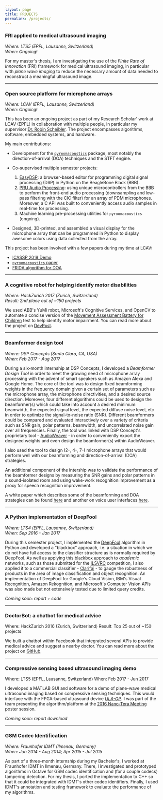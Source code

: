 ```yaml
---
layout: page
title: PROJECTS
permalink: /projects/
---
```


### FRI applied to medical ultrasound imaging

_Where: LTS5 (EPFL, Lausanne, Switzerland)_<br>
_When: Ongoing!_

For my master's thesis, I am investigating the use of the _Finite Rate of Innovation_ (FRI) framework for medical ultrasound imaging, in particular with _plane wave imaging_ to reduce the necessary amount of data needed to reconstruct a meaningful ultrasound image.

---

### Open source platform for microphone arrays

_Where: LCAV (EPFL, Lausanne, Switzerland)_<br>
_When: Ongoing!_

This has been an ongoing project as part of my Research Scholar' work at LCAV (EPFL) in collaboration with multiple people, in particular my supervisor <a href="http://www.robinscheibler.org/" target="_blank">Dr. Robin Scheibler</a>. The project encompasses algorithms, software, embedded systems, and hardware.

My main contributions:
* Development for the <a href="https://github.com/LCAV/pyroomacoustics" target="_blank">`pyroomacoustics`</a> package, most notably the direction-of-arrival (DOA) techniques and the STFT engine.
* Co-supervised multiple semester projects:
   1. <a href="https://github.com/LCAV/easy-dsp" target="_blank">EasyDSP</a>: a browser-based editor for programming digital signal processing (DSP) in Python on the BeagleBone Black (BBB).
   2. <a href="https://github.com/Scrashdown/PRU-Audio-Processing" target="_blank">PRU Audio Processing</a>: using unique microcontrollers from the BBB to perform the front-end audio processing (downsampling and low-pass filtering with the CIC filter) for an array of PDM microphones. Moreover, a C API was built to conveniently access audio samples in real-time for processing.
   3. Machine learning pre-processing utilities for `pyroomacoustics` (ongoing).


* Designed, 3D-printed, and assembled a visual display for the microphone array that can be programmed in Python to display awesome colors using data collected from the array.

This project has been involved with a few papers during my time at LCAV:
* <a href="http://ieeexplore.ieee.org/document/8005297/" target="_blank">ICASSP 2018 Demo</a>
* <a href="https://arxiv.org/abs/1710.04196" target="_blank">`pyroomacoustics` paper</a>
* <a href="http://ieeexplore.ieee.org/document/7952744/" target="_blank">FRIDA algorithm for DOA</a>

---

### A cognitive robot for helping identify motor disabilities

_Where: HackZurich 2017 (Zurich, Switzerland)_ <br>
_Result: 2nd place out of ~150 projects_

We used ABB's YuMi robot, Microsoft's Cognitive Services, and OpenCV to automate a concise version of the <a href="http://www.pearsonclinical.co.uk/Psychology/ChildCognitionNeuropsychologyandLanguage/ChildPerceptionandVisuomotorAbilities/MABC-2/MovementAssessmentBatteryforChildren-SecondEdition(MovementABC-2).aspx" target="_blank">Movement Assessment Battery for Children</a> test to help identify motor impairment. You can read more about the project on <a href="https://devpost.com/software/jred" target="_blank">DevPost</a>.

---

### Beamformer design tool

_Where: DSP Concepts (Santa Clara, CA, USA)_<br>
_When: Feb 2017 - Aug 2017_

During a six-month internship at DSP Concepts, I developed a _Beamformer Design Tool_ in order to meet the growing need of microphone array processing with the advent of smart speakers such as Amazon Alexa and Google Home. The core of the tool was to design fixed beamforming weights in the frequency domain given a certain set of parameters such as the microphone array, the microphone directivities, and a desired source direction. Moreover, four different algorithms could be used to design the beamformer(s) which could take into account a desired minimum beamwidth, the expected signal level, the expected diffuse noise level, etc in order to optimize the signal-to-noise ratio (SNR). Different beamformers could be compared and evaluated interactively over a variety of criteria such as SNR gain, polar patterns, beamwidth, and uncorrelated noise gain over all frequencies. Finally, the tool was linked with DSP Concept's proprietary tool - <a href="https://dspconcepts.com/solutions/audio-weaver" target="_blank">AudioWeaver</a> - in order to conveniently export the designed weights and even design the beamformer(s) within AudioWeaver.

I also used the tool to design (2-, 4-, 7-) microphone arrays that would perform well with our beamforming and direction-of-arrival (DOA) strategies.

An additional component of the intership was to validate the performance of the beamformer designs by measuring the SNR gains and polar patterns in a sound-isolated room and using wake-work recognition improvement as a proxy for speech recognition improvement. 

A white paper which describes some of the beamforming and DOA strategies can be found <a href="https://dspconcepts.com/sites/default/files/voice_ui_part2.pdf" target="_blank">here</a> and another on voice user interfaces <a href="https://dspconcepts.com/sites/default/files/fundamentals_of_voice_ui.pdf" target="_blank">here</a>.

---

### A Python implementation of DeepFool

_Where: LTS4 (EPFL, Lausanne, Switzerland)_<br>
_When: Sep 2016 - Jan 2017_


During this semester project, I implemented the <a href="https://arxiv.org/abs/1511.04599" target="_blank">DeepFool</a> algorithm in Python and developed a "blackbox" approach, i.e. a situation in which we do not have full access to the classifier structure as is normally required by DeepFool. As well as applying this blackbox approach to _academic_ networks, such as those submitted for the <a href="http://www.image-net.org/challenges/LSVRC/" target="_blank">ILSVRC</a> competition, I also applied it to a commercial classifier - <a href="https://www.clarifai.com/" target="_blank">Clarifai</a> - to gauge the robustness of products in the area of image classification and object recognition. An implementation of DeepFool for Google's Cloud Vision, IBM's Visual Recognition, Amazon Rekognition, and Microsoft's Computer Vision APIs was also made but not extensively tested due to limited query credits.

_Coming soon: report + code_

---

### DoctorBot: a chatbot for medical advice

Where: HackZurich 2016 (Zurich, Switzerland)
Result: Top 25 out of ~150 projects

We built a chatbot within Facebook that integrated several APIs to provide medical advice and suggest a nearby doctor. You can read more about the project on <a href="https://github.com/ebezzam/DoctorBot" target="_blank">GitHub</a>.

---

### Compressive sensing based ultrasound imaging demo

Where: LTS5 (EPFL, Lausanne, Switzerland)
When: Feb 2017 - Jun 2017

I developed a MATLAB GUI and software for a demo of plane-wave medical ultrasound imaging based on compressive sensing techniques. This would interface with the FPGA-based ultrasound device <a href="http://ieeexplore.ieee.org/stamp/stamp.jsp?arnumber=7468550" target="_blank">_ULA-OP_</a>. I was part of the team presenting the algorithm/platform at the <a href="http://www.nano-tera.ch/pdf/posters2016/UltrasoundToGo250.pdf" target="_blank">2016 Nano-Tera Meeting</a> poster session.

_Coming soon: report download_

---

### GSM Codec Identification

_Where: Fraunhofer IDMT (Ilmenau, Germany)_<br>
_When: Jun 2014 - Aug 2014; Apr 2015 - Jul 2015_

As part of a three-month internship during my Bachelor's, I worked at Fraunhofer IDMT in Ilmenau, Germany. There, I investigated and prototyped algorithms in Octave for GSM codec identification and (for a couple codecs) tampering detection. For my thesis, I ported the implementation to C++ so that it could be integrated with IDMT's other codec identifiers. Finally, I used IDMT's annotation and testing framework to evaluate the performance of my algorithms.

